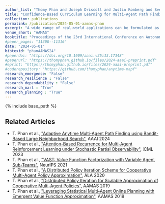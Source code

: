 ```yaml
---
author_list: "Thomy Phan and Joseph Driscoll and Justin Romberg and Sven Koenig"
title: "Confidence-Based Curriculum Learning for Multi-Agent Path Finding"
collection: publications
permalink: /publication/2024-05-01-aamas-phan
excerpt: "A wide range of real-world applications can be formulated as Multi-Agent Path Finding (MAPF) problem, where the goal is to find collision-free paths for multiple agents with individual start and goal locations. State-of-the-art MAPF solvers are mainly centralized and depend on global information, which limits their scalability and flexibility regarding changes or new maps that would require expensive replanning. Multi-agent reinforcement learning (MARL) offers an alternative way by learning decentralized policies that can generalize over a variety of maps. While there exist some prior works that attempt to connect both areas, the proposed techniques are heavily engineered and very complex due to the integration of many mechanisms that limit generality and are expensive to use. We argue that much simpler and general approaches are needed to bring the areas of MARL and MAPF closer together with significantly lower costs. In this paper, we propose Confidence-based Auto-Curriculum for Team Update Stability (CACTUS) as a lightweight MARL approach to MAPF. CACTUS defines a simple reverse curriculum scheme, where the goal of each agent is randomly placed within an allocation radius around the agent's start location. The allocation radius increases gradually as all agents improve, which is assessed by a confidence-based measure. We evaluate CACTUS in various maps of different sizes, obstacle densities, and numbers of agents. Our experiments demonstrate better performance and generalization capabilities than state-of-the-art approaches while using less than 600,000 trainable parameters, which is less than 5% of the neural network size of current MARL approaches to MAPF."
venue_short: "AAMAS"
booktitle: "Proceedings of the 23rd International Conference on Autonomous Agents and MultiAgent Systems"
#paper_pages: "11308--11316"
date: "2024-05-01"
bibtexid: "phanAAMAS24"
#paperdoi: "https://doi.org/10.1609/aaai.v35i13.17348"
#paperurl: "https://thomyphan.github.io/files/2024-aaai-preprint.pdf"
#eprint: "https://thomyphan.github.io/files/2024-aaai-preprint.pdf"
#coderepository: "https://github.com/thomyphan/anytime-mapf"
research_emergence: "False"
research_resilience : "False"
research_dependability : "False"
research_marl : "True"
research_planning : "True"
---
```


{% include base_path %}

## Related Articles
- T. Phan et al., ["Adaptive Anytime Multi-Agent Path Finding using Bandit-Based Large Neighborhood Search"](https://thomyphan.github.io/publication/2024-02-01-aaai-phan), AAAI 2024
- T. Phan et al., ["Attention-Based Recurrence for Multi-Agent Reinforcement Learning under Stochastic Partial Observability"](https://thomyphan.github.io/publication/2023-07-01-icml-phan), ICML 2023
- T. Phan et al., ["VAST: Value Function Factorization with Variable Agent Sub-Teams"](https://thomyphan.github.io/publication/2021-12-01-neurips-phan), NeurIPS 2021
- T. Phan et al., ["A Distributed Policy Iteration Scheme for Cooperative Multi-Agent Policy Approximation"](https://thomyphan.github.io/publication/2020-05-01-ala-phan), ALA 2020
- T. Phan et al., ["Distributed Policy Iteration for Scalable Approximation of Cooperative Multi-Agent Policies"](https://thomyphan.github.io/publication/2019-05-01-aamas-phan), AAMAS 2019
- T. Phan et al., ["Leveraging Statistical Multi-Agent Online Planning with Emergent Value Function Approximation"](https://thomyphan.github.io/publication/2018-06-01-aamas-phan), AAMAS 2018